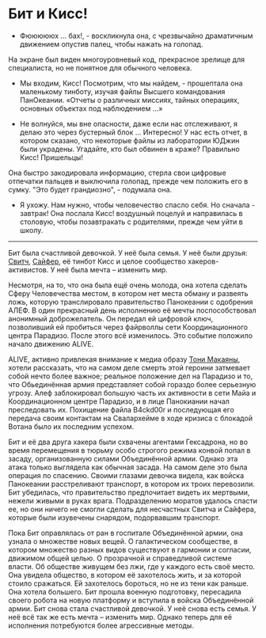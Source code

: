 # Бит и Кисс!

 - Фюююююх ... бах!, - воскликнула она, с чрезвычайно драматичным движением опустив палец, чтобы нажать на голопад.

На экране был виден многоуровневый код, прекрасное зрелище для специалиста, но не понятное для обычного человека.

- Мы входим, Кисс! Посмотрим, что мы найдем, - прошептала она маленькому тинботу, изучая файлы Высшего командования ПанОкеании. «Отчеты о различных миссиях, тайных операциях, основных объектах под наблюдением ...»

- Не волнуйся, мы вне опасности, даже если нас отслеживают, я делаю это через бустерный блок ... Интересно! У нас есть отчет, в котором сказано, что некоторые файлы из лаборатории ЮДжин были украдены. Угадайте, кто был обвинен в краже? Правильно Кисс! Пришельцы!

Она быстро закодировала информацию, стерла свои цифровые отпечатки пальцев и выключила голопад, прежде чем положить его в сумку. "Это будет грандиозно", - подумала она.

- Я ухожу. Нам нужно, чтобы человечество спасло себя. Но сначала - завтрак!
Она послала Кисс! воздушный поцелуй и направилась в столовую, чтобы позавтракать с родителями, прежде чем уйти в школу.

* * * * *

Бит была счастливой девочкой. У неё была семья. У неё были друзья: [Свитч](mercenary/switch.md), [Сайфер](mercenary/cypher.md), её тинбот Кисс и целое сообщество хакеров-активистов. У неё была мечта – изменить мир.

Несмотря, на то, что она была ещё очень молода, она хотела сделать Сферу Человечества местом, в котором нет места обману и развеять ложь, которую транслировало правительство Панокеании с одобрения АЛЕФ. В один прекрасный день исполнению её мечты поспособствовал анонимный доброжелатель. Он передал ей цифровой ключ, позволивший ей пробиться через файрволлы сети Координационного центра Парадизо. После этого всё изменилось. Это событие положило начало движению ALIVE.

ALIVE, активно привлекая внимание к медиа образу [Тони Макаяны](panoceania/tony.md), хотели рассказать, что на самом деле смерть этой героини затмевает собой нечто более важное; реальное положение дел на Парадизо и то, что Обьединённая армия представляет собой гораздо более серьезную угрозу.
Алеф заблокировал большую часть их активности в сети Майа и Координационном центре Парадизо, и в лице Панокиании начал преследовать их.
Похищение файла B4ckd00r и последующая его передача своим контактам на Свалархейме в ходе кризиса с блокадой Вотана было их последним успехом.

Бит и её два друга хакера были схвачены агентами Гексадрона, но во время перемещения в тюрьму особо строгого режима конвой попал в засаду, организованную силами Объединённой армии. Однако эта атака только выглядела как обычная засада. На самом деле это была операция по спасению.
Своими глазами девочка видела, как войска Панокеании расстреливают транспорт, в котором их троих перевозили. Бит убедилась, что правительство предпочитает видеть их мертвыми, нежели живыми в руках врага.
Подразделению моратов удалось спасти ее, но они ничего не смогли сделать для несчастных Свитча и Сайфера, которые были изувечены снарядом, подорвавшим транспорт.

Пока Бит оправлялась от ран в госпитале Объединённой армии, она узнала о множестве новых вещей. О галактическом сообществе, в котором множество разных видов существуют в гармонии и согласии, движимом общей целью. О прозрачной и справедливой системе власти. Об обществе живущем без лжи, где у каждого есть своё место. Она увидела общество, в котором её захотелось жить, и за которой стоило сражаться. Ей захотелось бороться, но не из тени как раньше. Она хотела большего.
Бит прошла военную подготовку, пересадила своего робота на новую платформу и вступила в войска Объединённой армии. Бит снова стала счастливой девочкой. У неё снова есть семья. У неё всё так же есть мечта – изменить мир. Однако теперь для её исполнения потребуются более агрессивные методы.

